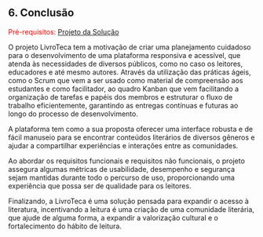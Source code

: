 ## 6. Conclusão

<span style="color:red">Pré-requisitos: <a href="6-Interface-Sistema.md"> Projeto da Solução</a></span>

O projeto LivroTeca tem a motivação de criar uma planejamento cuidadoso para o
desenvolvimento de uma plataforma responsiva e acessível, que atenda às necessidades
de diversos públicos, como no caso os leitores, educadores e até mesmo autores. Através
da utilização das práticas ágeis, como o Scrum que vem a ser usado como material de
compreensão aos estudantes e como facilitador, ao quadro Kanban que vem facilitando a
organização de tarefas e papéis dos membros e estruturar o fluxo de trabalho
eficientemente, garantindo as entregas contínuas e futuras ao longo do processo de
desenvolvimento. 

A plataforma tem como a sua proposta oferecer uma interface robusta e de fácil
manuseio para se encontrar conteúdos literários de diversos gêneros e ajudar a
compartilhar experiências e interações entre as comunidades. 

Ao abordar os requisitos funcionais e requisitos não funcionais, o projeto assegura algumas métricas de usabilidade,
desempenho e segurança sejam mantidas durante todo o percurso de uso, proporcionando
uma experiência que possa ser de qualidade para os leitores.

Finalizando, a LivroTeca é uma solução pensada para expandir o acesso à literatura,
incentivando a leitura é uma criação de uma comunidade literária, que ajude de alguma
forma, a expandir a valorização cultural e o fortalecimento do hábito de leitura.

